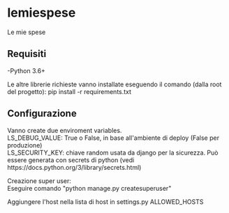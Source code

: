 # lemiespese
Le mie spese

<h2>Requisiti</h2>
<p>
-Python 3.6+
</p>
<p>
  Le altre librerie richieste vanno installate eseguendo il comando (dalla root del progetto):
  pip install -r requirements.txt
</p>

<h2>Configurazione</h2>
<p>
  Vanno create due enviroment variables. <br>
  LS_DEBUG_VALUE: True o False, in base all'ambiente di deploy (False per produzione) <br>
  LS_SECURITY_KEY: chiave random usata da django per la sicurezza. Può essere generata con secrets di python (vedi https://docs.python.org/3/library/secrets.html)
</p>
<p>
  Creazione super user: <br>
  Eseguire comando "python manage.py createsuperuser"
</p>
<p>
  Aggiungere l'host nella lista di host in settings.py ALLOWED_HOSTS
</p>
